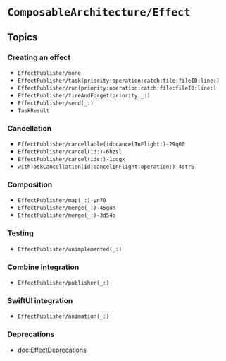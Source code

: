 # ``ComposableArchitecture/Effect``

## Topics

### Creating an effect

- ``EffectPublisher/none``
- ``EffectPublisher/task(priority:operation:catch:file:fileID:line:)``
- ``EffectPublisher/run(priority:operation:catch:file:fileID:line:)``
- ``EffectPublisher/fireAndForget(priority:_:)``
- ``EffectPublisher/send(_:)``
- ``TaskResult``

### Cancellation

- ``EffectPublisher/cancellable(id:cancelInFlight:)-29q60``
- ``EffectPublisher/cancel(id:)-6hzsl``
- ``EffectPublisher/cancel(ids:)-1cqqx``
- ``withTaskCancellation(id:cancelInFlight:operation:)-4dtr6``

### Composition

- ``EffectPublisher/map(_:)-yn70``
- ``EffectPublisher/merge(_:)-45guh``
- ``EffectPublisher/merge(_:)-3d54p``

### Testing

- ``EffectPublisher/unimplemented(_:)``

### Combine integration

- ``EffectPublisher/publisher(_:)``

### SwiftUI integration

- ``EffectPublisher/animation(_:)``

### Deprecations

- <doc:EffectDeprecations>
